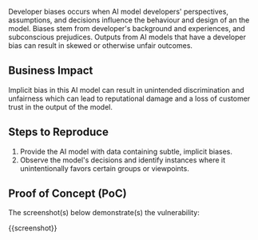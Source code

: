 Developer biases occurs when AI model developers' perspectives, assumptions, and decisions influence the behaviour and design of an the model. Biases stem from developer's background and experiences, and subconscious prejudices. Outputs from AI models that have a developer bias can result in skewed or otherwise unfair outcomes.

## Business Impact

Implicit bias in this AI model can result in unintended discrimination and unfairness which can lead to reputational damage and a loss of customer trust in the output of the model.

## Steps to Reproduce

1. Provide the AI model with data containing subtle, implicit biases.
1. Observe the model's decisions and identify instances where it unintentionally favors certain groups or viewpoints.

## Proof of Concept (PoC)

The screenshot(s) below demonstrate(s) the vulnerability:

{{screenshot}}
